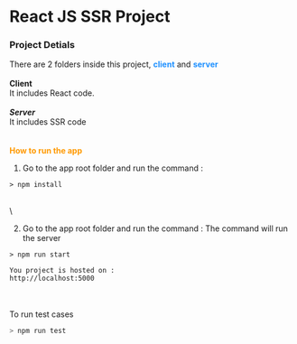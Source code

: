 # React JS SSR Project

### Project Detials

There are 2 folders inside this project,
<span style="color:dodgerblue; font-weight:bold">client</span> and
<span style="color:dodgerblue; font-weight:bold">server</span>
\
\
**Client** \
It includes React code.
\
\
**_Server_** \
It includes SSR code
\
\
\
<span style="color:#ff9900; font-weight:bold">How **to run the app**</span>

1. Go to the app root folder and run the command :

```node
> npm install
```

\
\

2. Go to the app root folder and run the command :
   The command will run the server

```node
> npm run start

You project is hosted on :
http://localhost:5000
```

\
\
To run test cases

```java
> npm run test
```
